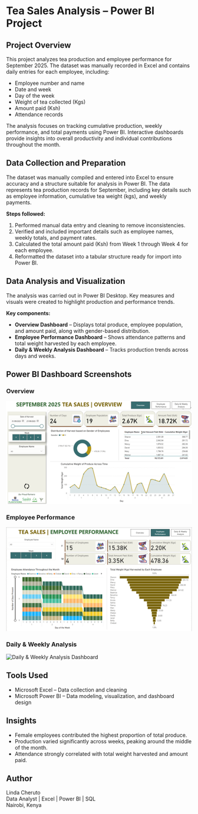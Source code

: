 # Tea Sales Analysis – Power BI Project

## Project Overview
This project analyzes tea production and employee performance for September 2025. The dataset was manually recorded in Excel and contains daily entries for each employee, including:

- Employee number and name
- Date and week
- Day of the week
- Weight of tea collected (Kgs)
- Amount paid (Ksh)
- Attendance records

The analysis focuses on tracking cumulative production, weekly performance, and total payments using Power BI. Interactive dashboards provide insights into overall productivity and individual contributions throughout the month.

## Data Collection and Preparation
The dataset was manually compiled and entered into Excel to ensure accuracy and a structure suitable for analysis in Power BI. The data represents tea production records for September, including key details such as employee information, cumulative tea weight (kgs), and weekly payments.

**Steps followed:**

1. Performed manual data entry and cleaning to remove inconsistencies.
2. Verified and included important details such as employee names, weekly totals, and payment rates.
3. Calculated the total amount paid (Ksh) from Week 1 through Week 4 for each employee.
4. Reformatted the dataset into a tabular structure ready for import into Power BI.

## Data Analysis and Visualization
The analysis was carried out in Power BI Desktop. Key measures and visuals were created to highlight production and performance trends.

**Key components:**

- **Overview Dashboard** – Displays total produce, employee population, and amount paid, along with gender-based distribution.
- **Employee Performance Dashboard** – Shows attendance patterns and total weight harvested by each employee.
- **Daily & Weekly Analysis Dashboard** – Tracks production trends across days and weeks.

## Power BI Dashboard Screenshots

### Overview
![Overview Dashboard](overview.png)

### Employee Performance
![Employee Performance Dashboard](employee_performance.png)

### Daily & Weekly Analysis
![Daily & Weekly Analysis Dashboard](daily_weekly_analysis.png)

## Tools Used
- Microsoft Excel – Data collection and cleaning
- Microsoft Power BI – Data modeling, visualization, and dashboard design

## Insights
- Female employees contributed the highest proportion of total produce.
- Production varied significantly across weeks, peaking around the middle of the month.
- Attendance strongly correlated with total weight harvested and amount paid.

## Author
Linda Cheruto  
Data Analyst | Excel | Power BI | SQL  
Nairobi, Kenya
